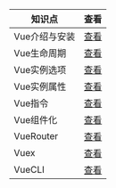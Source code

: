 | 知识点        | 查看                                                         |
| ------------- | ------------------------------------------------------------ |
| Vue介绍与安装 | [查看](https://github.com/ebbmne/learning-note/blob/master/Vue/01-Vue介绍与安装.md) |
| Vue生命周期   | [查看](https://github.com/ebbmne/learning-note/blob/master/Vue/02-Vue生命周期.md) |
| Vue实例选项   | [查看](https://github.com/ebbmne/learning-note/blob/master/Vue/03-Vue实例选项.md) |
| Vue实例属性   | [查看](https://github.com/ebbmne/learning-note/blob/master/Vue/04-Vue实例属性.md) |
| Vue指令       | [查看](https://github.com/ebbmne/learning-note/blob/master/Vue/05-Vue指令.md) |
| Vue组件化     | [查看](https://github.com/ebbmne/learning-note/blob/master/Vue/06-Vue组件化.md) |
| VueRouter     | [查看](https://github.com/ebbmne/learning-note/blob/master/Vue/07-VueRouter.md) |
| Vuex          | [查看](https://github.com/ebbmne/learning-note/blob/master/Vue/08-Vuex.md) |
| VueCLI        | [查看](https://github.com/ebbmne/learning-note/blob/master/Vue/09-VueCLI.md) |

